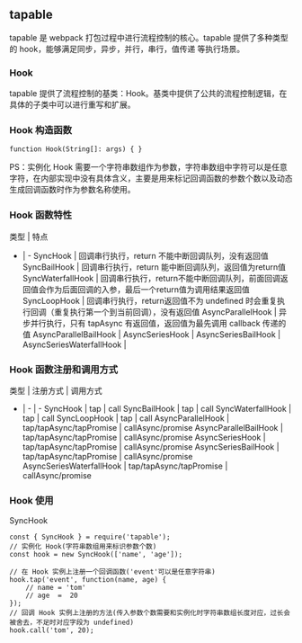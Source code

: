[//]: # (date: 2019-11-14)
## tapable
tapable 是 webpack 打包过程中进行流程控制的核心。tapable 提供了多种类型的 hook，能够满足同步，异步，并行，串行，值传递 等执行场景。

### Hook
tapable 提供了流程控制的基类：Hook。基类中提供了公共的流程控制逻辑，在具体的子类中可以进行重写和扩展。

### Hook 构造函数
```
function Hook(String[]: args) { }
```
PS：实例化 Hook 需要一个字符串数组作为参数，字符串数组中字符可以是任意字符，在内部实现中没有具体含义，主要是用来标记回调函数的参数个数以及动态生成回调函数时作为参数名称使用。

### Hook 函数特性
类型 | 特点
- | - 
SyncHook | 回调串行执行，return 不能中断回调队列，没有返回值
SyncBailHook | 回调串行执行，return 能中断回调队列，返回值为return值
SyncWaterfallHook | 回调串行执行，return不能中断回调队列，前面回调返回值会作为后面回调的入参，最后一个return值为调用结果返回值
SyncLoopHook | 回调串行执行，return返回值不为 undefined 时会重复执行回调（重复执行第一个到当前回调），没有返回值
AsyncParallelHook | 异步并行执行，只有 tapAsync 有返回值，返回值为最先调用 callback 传递的值 
AsyncParallelBailHook |
AsyncSeriesHook | 
AsyncSeriesBailHook | 
AsyncSeriesWaterfallHook |

### Hook 函数注册和调用方式
类型 | 注册方式 | 调用方式
- | - | -
SyncHook | tap | call
SyncBailHook | tap | call
SyncWaterfallHook | tap | call
SyncLoopHook | tap | call
AsyncParallelHook | tap/tapAsync/tapPromise | callAsync/promise 
AsyncParallelBailHook | tap/tapAsync/tapPromise | callAsync/promise
AsyncSeriesHook | tap/tapAsync/tapPromise | callAsync/promise
AsyncSeriesBailHook | tap/tapAsync/tapPromise | callAsync/promise
AsyncSeriesWaterfallHook | tap/tapAsync/tapPromise | callAsync/promise

### Hook 使用
SyncHook
```
const { SyncHook } = require('tapable');
// 实例化 Hook(字符串数组用来标识参数个数)
const hook = new SyncHook(['name', 'age']);

// 在 Hook 实例上注册一个回调函数('event'可以是任意字符串)
hook.tap('event', function(name, age) {
    // name = 'tom' 
    // age  =  20
});
// 回调 Hook 实例上注册的方法(传入参数个数需要和实例化时字符串数组长度对应，过长会被舍去，不足时对应字段为 undefined)
hook.call('tom', 20);
```

